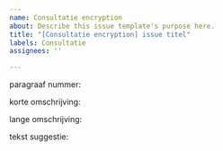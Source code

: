 ```yaml
---
name: Consultatie encryption
about: Describe this issue template's purpose here.
title: "[Consultatie encryption] issue titel"
labels: Consultatie
assignees: ''

---
```


paragraaf nummer:

korte omschrijving:

lange omschrijving:

tekst suggestie:
